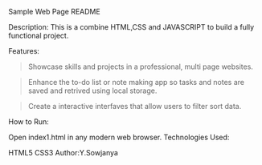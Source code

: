 Sample Web Page README

Description:
This is a combine HTML,CSS and JAVASCRIPT to build a fully functional project.

Features:

>Showcase skills and projects in a        professional, multi page websites.
 
>Enhance the to-do list or note making app so    tasks and notes are saved and retrived using local storage.
 
>Create a interactive interfaves that allow users to filter sort data.

How to Run:

Open index1.html in any modern web browser.
Technologies Used:

HTML5
CSS3
Author:Y.Sowjanya